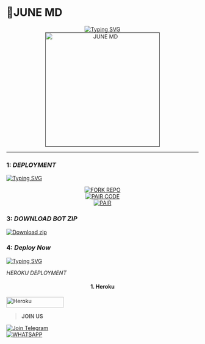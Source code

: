 # 🌌JUNE MD

<div align="center"> 
  <a href="https://git.io/typing-svg"> 
    <img src="https://readme-typing-svg.demolab.com?font=Rockwell&size=50&pause=1000&color=33ff00&center=true&width=910&height=100&lines=JUNE-MD;Multi+Device+Whatsapp+Bot;Made+By+Supreme" alt="Typing SVG" />
  </a> 
</div> 

<div align="center"> 
  <a href=""> 
    <img src="https://files.catbox.moe/7ibt7j.jpg" alt="JUNE MD" height="300"> 
  </a> 
</div>

---

### 1:  *DEPLOYMENT*

[![Typing SVG](https://readme-typing-svg.demolab.com/?lines=Tap+fork+button+Bellow+To+Fork;June+MD+REPO+On+Github)](https://git.io/typing-svg)
<div align="center">
  <a href="https://github.com/vinpink2/June-md/fork">
    <img src="https://img.shields.io/badge/Fork%20Repo-100000?style=for-the-badge&logo=scan&logoColor=white&labelColor=darkblue&color=darkblue" alt="FORK REPO"/>
  </a>
</div>

<div align="center">
  <a href="https://sessions-june2.onrender.com" target="_blank">
    <img src="https://img.shields.io/badge/Pair%20Code%20Server1-100000?style=for-the-badge&logo=scan&logoColor=white&labelColor=darkblue&color=darkgreen" alt="PAIR CODE"/>
  </a>
</div>

<div align="center">
  <a href="https://newsessionpair-17908545c315.herokuapp.com/" target="_blank">
    <img src="https://img.shields.io/badge/Pair%20Code%20Server2-100000?style=for-the-badge&logo=scan&logoColor=white&labelColor=darkblue&color=darkorange" alt="PAIR"/>
  </a>
</div>

### 3:  *DOWNLOAD BOT ZIP*
<p align="left">
    <a href="https://codeload.github.com/vinpink2/JUNE-MD/zip/refs/heads/main" target="_blank">
        <img alt="Download zip" src="https://img.shields.io/badge/Download Zip-100000?style=for-the-badge&logo=scan&logoColor=white&labelColor=darkorange&color=purple"/>
    </a>
</p>

### 4:  *Deploy Now*
[![Typing SVG](https://readme-typing-svg.demolab.com/?lines=Watch+The+Deployment+Tutorials;Bellow+For+FreePanel+Deployments)](https://git.io/typing-svg)

 *HEROKU DEPLOYMENT*
<h4 align="center">1. Heroku</h4>
<p style="text-align: center; font-size: 1.2em;">
  
<p align="left">
<a href='https://dashboard.heroku.com/new?template=https://github.com/Vinpink2/JUNE-MD' target="_blank"><img alt='Heroku' src='https://img.shields.io/badge/-heroku ‎ deploy-FF004D?style=for-the-badge&logo=heroku&logoColor=white'/< width=150 height=28/p></a>


>  **JOIN US**
<div align="left">
  <a href="https://t.me/cypherx_support">
    <img src="https://img.shields.io/badge/Join%20Telegram-0078E7?style=for-the-badge&logo=telegram&logoColor=darkblue" alt="Join Telegram"/>
  </a>
<br>
  <a href="https://chat.whatsapp.com/LYMEdDXJNkPDQ5tdTVyh5I?mode=ac_t">
    <img src="https://img.shields.io/badge/Join%20WhatsApp-25D366?style=for-the-badge&logo=whatsapp&logoColor=darkgreen" alt="WHATSAPP"/>
  </a>
</div>



